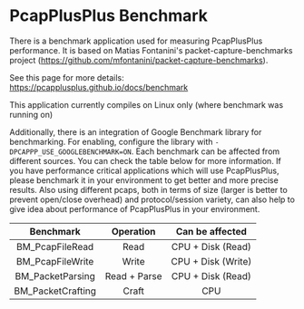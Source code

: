 PcapPlusPlus Benchmark
======================

There is a benchmark application used for measuring PcapPlusPlus performance. It is based on Matias Fontanini's packet-capture-benchmarks project (https://github.com/mfontanini/packet-capture-benchmarks).

See this page for more details: https://pcapplusplus.github.io/docs/benchmark

This application currently compiles on Linux only (where benchmark was running on)

Additionally, there is an integration of Google Benchmark library for benchmarking. For enabling, configure the library with `-DPCAPPP_USE_GOOGLEBENCHMARK=ON`. Each benchmark can be affected from different sources. You can check the table below for more information. If you have performance critical applications which will use PcapPlusPlus, please benchmark it in your environment to get better and more precise results. Also using different pcaps, both in terms of size (larger is better to prevent open/close overhead) and protocol/session variety, can also help to give idea about performance of PcapPlusPlus in your environment.

|     Benchmark     |   Operation   |  Can be affected  |
|:-----------------:|:-------------:|:-----------------:|
| BM_PcapFileRead   |     Read      | CPU + Disk (Read) |
| BM_PcapFileWrite  |     Write     | CPU + Disk (Write)|
| BM_PacketParsing  | Read + Parse  | CPU + Disk (Read) |
| BM_PacketCrafting |     Craft     |       CPU         |
